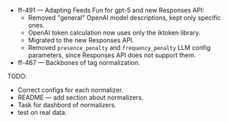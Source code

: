 
- ff-491 — Adapting Feeds Fun for gpt-5 and new Responses API:
  - Removed "general" OpenAI model descriptions, kept only specific ones.
  - OpenAI token calculation now uses only the iktoken library.
  - Migrated to the new Responses API.
  - Removed `presence_penalty` and `frequency_penalty` LLM config parameters, since Responses API does not support them.
- ff-467 — Backbones of tag normalization.


TODO:

- Correct configs for each normalizer.
- README — add section about normalizers.
- Task for dashbord of normalizers.
- test on real data.
